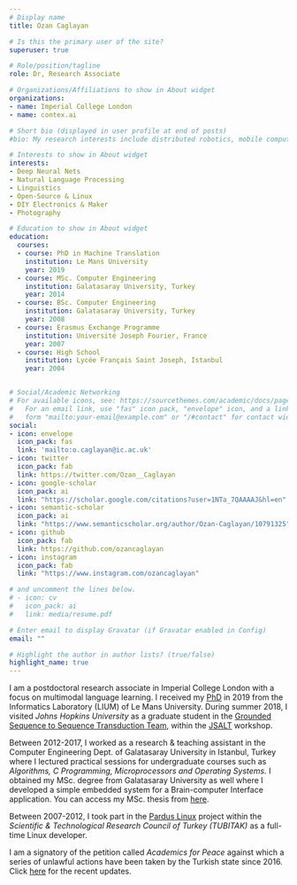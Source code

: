 ```yaml
---
# Display name
title: Ozan Caglayan

# Is this the primary user of the site?
superuser: true

# Role/position/tagline
role: Dr, Research Associate

# Organizations/Affiliations to show in About widget
organizations:
- name: Imperial College London
- name: contex.ai

# Short bio (displayed in user profile at end of posts)
#bio: My research interests include distributed robotics, mobile computing and programmable matter.

# Interests to show in About widget
interests:
- Deep Neural Nets
- Natural Language Processing
- Linguistics
- Open-Source & Linux
- DIY Electronics & Maker
- Photography

# Education to show in About widget
education:
  courses:
  - course: PhD in Machine Translation
    institution: Le Mans University
    year: 2019
  - course: MSc. Computer Engineering
    institution: Galatasaray University, Turkey
    year: 2014
  - course: BSc. Computer Engineering
    institution: Galatasaray University, Turkey
    year: 2008
  - course: Erasmus Exchange Programme
    institution: Université Joseph Fourier, France
    year: 2007
  - course: High School
    institution: Lycée Français Saint Joseph, Istanbul
    year: 2004


# Social/Academic Networking
# For available icons, see: https://sourcethemes.com/academic/docs/page-builder/#icons
#   For an email link, use "fas" icon pack, "envelope" icon, and a link in the
#   form "mailto:your-email@example.com" or "/#contact" for contact widget.
social:
- icon: envelope
  icon_pack: fas
  link: 'mailto:o.caglayan@ic.ac.uk'
- icon: twitter
  icon_pack: fab
  link: https://twitter.com/Ozan__Caglayan
- icon: google-scholar
  icon_pack: ai
  link: "https://scholar.google.com/citations?user=1NTa_7QAAAAJ&hl=en"
- icon: semantic-scholar
  icon_pack: ai
  link: "https://www.semanticscholar.org/author/Ozan-Caglayan/10791325"
- icon: github
  icon_pack: fab
  link: https://github.com/ozancaglayan
- icon: instagram
  icon_pack: fab
  link: "https://www.instagram.com/ozancaglayan"

# and uncomment the lines below.
# - icon: cv
#   icon_pack: ai
#   link: media/resume.pdf

# Enter email to display Gravatar (if Gravatar enabled in Config)
email: ""

# Highlight the author in author lists? (true/false)
highlight_name: true
---
```


I am a postdoctoral research associate in Imperial College London with a focus
on multimodal language learning. I received my [PhD](http://theses.fr/s131764) in 2019 from the Informatics Laboratory (LIUM) of Le Mans University.
During summer 2018, I visited *Johns Hopkins University* as a graduate student in the
[Grounded Sequence to Sequence Transduction Team](https://www.clsp.jhu.edu/workshops/18-workshop/grounded-sequence-sequence-transduction), within the [JSALT](https://www.clsp.jhu.edu/workshops/18-workshop/about) workshop.

Between 2012-2017, I worked as a research & teaching assistant in the Computer Engineering Dept. of Galatasaray University in Istanbul, Turkey
where I lectured practical sessions for undergraduate courses such as *Algorithms, C Programming, Microprocessors and Operating Systems.*
I obtained my MSc. degree from Galatasaray University as well where I developed a simple embedded system for a Brain-computer Interface
application. You can access my MSc. thesis from [here](https://tez.yok.gov.tr/UlusalTezMerkezi/TezGoster?key=48XPj7KKQhKUgntkUiKO3HIxE1L99sARgkMEV4zBK8-3EiHlxIznHi1lr3F90GMf).

Between 2007-2012, I took part in the [Pardus Linux](https://en.wikipedia.org/wiki/Pardus_(operating_system)) project within the
*Scientific & Technological Research Council of Turkey (TUBITAK)* as a full-time Linux developer.

I am a signatory of the petition called *Academics for Peace* against which a series of unlawful actions have been
taken by the Turkish state since 2016. Click [here](https://www.frontlinedefenders.org/en/case/judicial-harassment-academics-peace)
for the recent updates.
